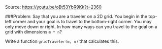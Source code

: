 Source: https://youtu.be/oBt53YbR9Kk?t=2360

###Problem:
Say that you are a traveler on a 2D grid. You begin in the top-left corner and your goal is to travel to the bottom-right corner. You may only move down or right.
In how many ways can you travel to the goal on a grid with dimensions `m * n`?

Write a function `gridTraveler(m, n)` that calculates this.

